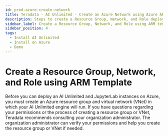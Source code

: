 ```yaml
---
id: prod-azure-create-network
title: Teradata - AI Unlimited - Create an Azure Network using Azure ARM
description: Steps to create a Resource Group, Network, and Role deploy AI Unlimited in a demo environment. 
sidebar_label: Create a Resource Group, Network, and Role using ARM template
sidebar_position: 4
tags:
  - Install AI Unlimited
  - Install on Azure
  - Demo
---
```


# Create a Resource Group, Network, and Role using ARM Template 

Before you can deploy an AI Unlimited and JupyterLab instances on Azure, you must create an Azure resource group and virtual network (VNet) in which your AI Unlimited engine will run. If you have questions regarding your permissions or the process of creating a resource group or VNet, Teradata recommends consulting your organization administrator. The organization administrator can verify your permissions and help you create the resource group or VNet if needed.  